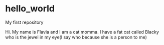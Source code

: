# hello_world
My first repository


Hi. My name is Flavia and I am a cat momma.
I have a fat cat called Blacky who is the jewel in my eye(I say who because she is a person to me)
